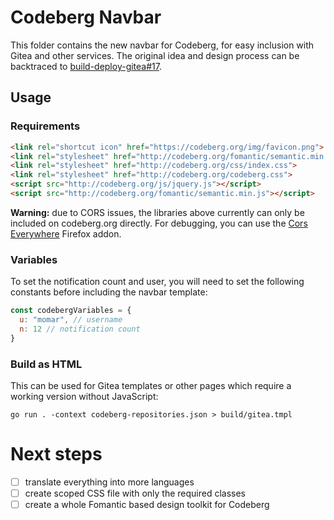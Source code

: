 # Codeberg Navbar

This folder contains the new navbar for Codeberg, for easy inclusion with Gitea and other services.
The original idea and design process can be backtraced to [build-deploy-gitea#17](https://codeberg.org/Codeberg/build-deploy-gitea/pulls/17).

## Usage

### Requirements
```html
<link rel="shortcut icon" href="https://codeberg.org/img/favicon.png">
<link rel="stylesheet" href="http://codeberg.org/fomantic/semantic.min.css">
<link rel="stylesheet" href="http://codeberg.org/css/index.css">
<link rel="stylesheet" href="http://codeberg.org/codeberg.css">
<script src="http://codeberg.org/js/jquery.js"></script>
<script src="http://codeberg.org/fomantic/semantic.min.js"></script>
```

**Warning:** due to CORS issues, the libraries above currently can only be included on codeberg.org directly.
For debugging, you can use the [Cors Everywhere](https://addons.mozilla.org/en-US/firefox/addon/cors-everywhere/) Firefox addon.

### Variables
To set the notification count and user, you will need to set the following constants before including the navbar template:

```javascript
const codebergVariables = {
  u: "momar", // username
  n: 12 // notification count
}
```

### Build as HTML
This can be used for Gitea templates or other pages which require a working version without JavaScript:

```
go run . -context codeberg-repositories.json > build/gitea.tmpl
```

<!--
### Include as JavaScript
This is the most flexible approach - you just need to add the following lines to your document:

```html
<nav id="codeberg-navbar"></nav>
<script
  src="https://design.codeberg.org/navbar/embed.js"
  context-src="https://design.codeberg.org/navbar/codeberg-repositories.json"
  ></script>
```
-->

# Next steps

- [ ] translate everything into more languages
- [ ] create scoped CSS file with only the required classes
- [ ] create a whole Fomantic based design toolkit for Codeberg
